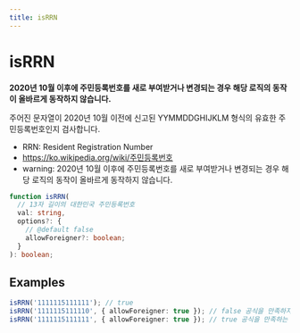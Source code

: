 ```yaml
---
title: isRRN
---
```


# isRRN

**2020년 10월 이후에 주민등록번호를 새로 부여받거나 변경되는 경우 해당 로직의 동작이 올바르게 동작하지 않습니다.**

주어진 문자열이 2020년 10월 이전에 신고된 YYMMDDGHIJKLM 형식의 유효한 주민등록번호인지 검사합니다.

- RRN: Resident Registration Number
- https://ko.wikipedia.org/wiki/주민등록번호
- warning: 2020년 10월 이후에 주민등록번호를 새로 부여받거나 변경되는 경우 해당 로직의 동작이 올바르게 동작하지 않습니다.

```typescript
function isRRN(
  // 13자 길이의 대한민국 주민등록번호
  val: string,
  options?: {
    // @default false
    allowForeigner?: boolean;
  }
): boolean;
```

## Examples

```typescript
isRRN('1111115111111'); // true
isRRN('1111115111110', { allowForeigner: true }); // false 공식을 만족하지 않는 외국인 등록번호
isRRN('1111115111111', { allowForeigner: true }); // true 공식을 만족하는 외국인 등록번호
```
